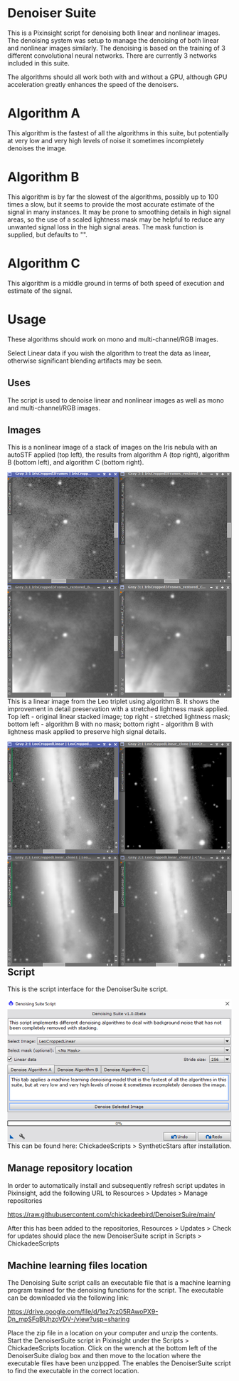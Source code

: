 # Denoiser Suite

This is a Pixinsight script for denoising both linear and nonlinear images. The denoising system was setup to manage the denoising of both linear and nonlinear images similarly. The denoising is based on the training of 3 different convolutional neural networks. There are currently 3 networks included in this suite.

The algorithms should all work both with and without a GPU, although GPU acceleration greatly enhances the speed of the denoisers.

# Algorithm A

This algorithm is the fastest of all the algorithms in this suite, but potentially at very low and very high levels of noise it sometimes incompletely denoises the image.

# Algorithm B

This algorithm is by far the slowest of the algorithms, possibly up to 100 times a slow, but it seems to provide the most accurate estimate of the signal in many instances. It may be prone to smoothing details in high signal areas, so the use of a scaled lightness mask may be helpful to reduce any unwanted signal loss in the high signal areas. The mask function is supplied, but defaults to "<No Mask>".

# Algorithm C

This algorithm is a middle ground in terms of both speed of execution and estimate of the signal.

# Usage

These algorithms should work on mono and multi-channel/RGB images.

Select Linear data if you wish the algorithm to treat the data as linear, otherwise significant blending artifacts may be seen.

## Uses

The script is used to denoise linear and nonlinear images as well as mono and multi-channel/RGB images.

## Images

This is a nonlinear image of a stack of images on the Iris nebula with an autoSTF applied (top left), the results from algorithm A (top right), algorithm B (bottom left), and algorithm C (bottom right).

<img src="./figs/DenoiserSuite no mask on Iris.png" text='DenoiserSuite script' align=left />

This is a linear image from the Leo triplet using algorithm B. It shows the improvement in detail preservation with a stretched lightness mask applied. Top left - original linear stacked image; top right - stretched lightness mask; bottom left - algorithm B with no mask; bottom right - algorithm B with lightness mask applied to preserve high signal details.

<img src="./figs/DenoiserSuite algorithm B mask.png" text='DenoiserSuite algorithm B with and without mask' align=left />

## Script

This is the script interface for the DenoiserSuite script.

<img src="./figs/DenoiserSuite script.png" text='SyntheticStars script' align=left />

This can be found here: ChickadeeScripts > SyntheticStars after installation.

## Manage repository location

In order to automatically install and subsequently refresh script updates in Pixinsight, add the following URL to Resources > Updates > Manage repositories

https://raw.githubusercontent.com/chickadeebird/DenoiserSuire/main/

After this has been added to the repositories, Resources > Updates > Check for updates should place the new DenoiserSuite script in Scripts > ChickadeeScripts

## Machine learning files location

The Denoising Suite script calls an executable file that is a machine learning program trained for the denoising functions for the script. The executable can be downloaded via the following link:

https://drive.google.com/file/d/1ez7cz05RAwoPX9-Dn_mpSFqBUhzoVDV-/view?usp=sharing

Place the zip file in a location on your computer and unzip the contents. Start the DenoiserSuite script in Pixinsight under the Scripts > ChickadeeScripts location. Click on the wrench at the bottom left of the DenoiserSuite dialog box and then move to the location where the executable files have been unzippped. The enables the DenoiserSuite script to find the executable in the correct location.
